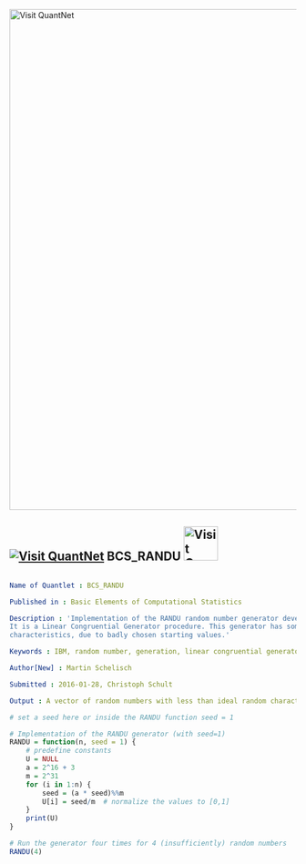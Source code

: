 
[<img src="https://github.com/QuantLet/Styleguide-and-FAQ/blob/master/pictures/banner.png" width="880" alt="Visit QuantNet">](http://quantlet.de/index.php?p=info)

## [<img src="https://github.com/QuantLet/Styleguide-and-Validation-procedure/blob/master/pictures/qloqo.png" alt="Visit QuantNet">](http://quantlet.de/) **BCS_RANDU** [<img src="https://github.com/QuantLet/Styleguide-and-Validation-procedure/blob/master/pictures/QN2.png" width="60" alt="Visit QuantNet 2.0">](http://quantlet.de/d3/ia)

```yaml

Name of Quantlet : BCS_RANDU

Published in : Basic Elements of Computational Statistics

Description : 'Implementation of the RANDU random number generator developed by IBM in the 1960s.
It is a Linear Congruential Generator procedure. This generator has some cearly non-random
characteristics, due to badly chosen starting values.'

Keywords : IBM, random number, generation, linear congruential generator, starting

Author[New] : Martin Schelisch

Submitted : 2016-01-28, Christoph Schult

Output : A vector of random numbers with less than ideal random characteristics

```


```r
# set a seed here or inside the RANDU function seed = 1

# Implementation of the RANDU generator (with seed=1)
RANDU = function(n, seed = 1) {
    # predefine constants
    U = NULL
    a = 2^16 + 3
    m = 2^31
    for (i in 1:n) {
        seed = (a * seed)%%m
        U[i] = seed/m  # normalize the values to [0,1]
    }
    print(U)
}

# Run the generator four times for 4 (insufficiently) random numbers
RANDU(4)

```
